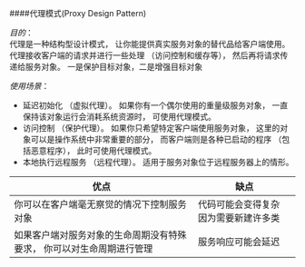 ####代理模式(Proxy Design Pattern)

*目的*：  
    代理是一种结构型设计模式， 让你能提供真实服务对象的替代品给客户端使用。 代理接收客户端的请求并进行一些处理 （访问控制和缓存等）， 然后再将请求传递给服务对象。
    一是保护目标对象，二是增强目标对象


*使用场景*：
  * 延迟初始化 （虚拟代理）。 如果你有一个偶尔使用的重量级服务对象， 一直保持该对象运行会消耗系统资源时， 可使用代理模式。
  * 访问控制 （保护代理）。 如果你只希望特定客户端使用服务对象， 这里的对象可以是操作系统中非常重要的部分， 而客户端则是各种已启动的程序 （包括恶意程序）， 此时可使用代理模式。
  * 本地执行远程服务 （远程代理）。 适用于服务对象位于远程服务器上的情形。
 
| 优点 |缺点  | 
| ----  |---- | 
| 你可以在客户端毫无察觉的情况下控制服务对象 | 代码可能会变得复杂 因为需要新建许多类 | 
| 如果客户端对服务对象的生命周期没有特殊要求， 你可以对生命周期进行管理  | 服务响应可能会延迟 | 